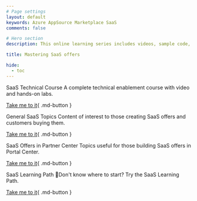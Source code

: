 ```yaml
---
# Page settings
layout: default
keywords: Azure AppSource Marketplace SaaS
comments: false

# Hero section
description: This online learning series includes videos, sample code, and hands-on labs meant to speed your time to publishing your custom SaaS offer on the Microsoft marketplace. If you are building a SaaS offer for the marketplace this learning series is for you.

title: Mastering SaaS offers

hide:
  - toc
---
```


<div class="sub-page-tile" markdown="1">
  <span class="linkless-heading">SaaS Technical Course</span>
  A complete technical enablement course with video and hands-on labs.

[Take me to it](/Mastering-the-Marketplace/saas/tech-topics){ .md-button }
</div>

<div class="sub-page-tile" markdown="1">
  <span class="linkless-heading">General SaaS Topics</span>
  Content of interest to those creating SaaS offers and customers buying them.

[Take me to it](/Mastering-the-Marketplace/saas/general-topics){ .md-button }
</div>

<div class="sub-page-tile" markdown="1">
  <span class="linkless-heading">SaaS Offers in Partner Center</span>
  Topics useful for those building SaaS offers in Portal Center.

[Take me to it](/Mastering-the-Marketplace/partner-center/saas){ .md-button }
</div>

<div class="sub-page-tile" markdown="1">
  <span class="linkless-heading">SaaS Learning Path</span>
  🚦Don't know where to start? Try the SaaS Learning Path.

[Take me to it](/Mastering-the-Marketplace/learning-paths/saas-offers){ .md-button }
</div>
